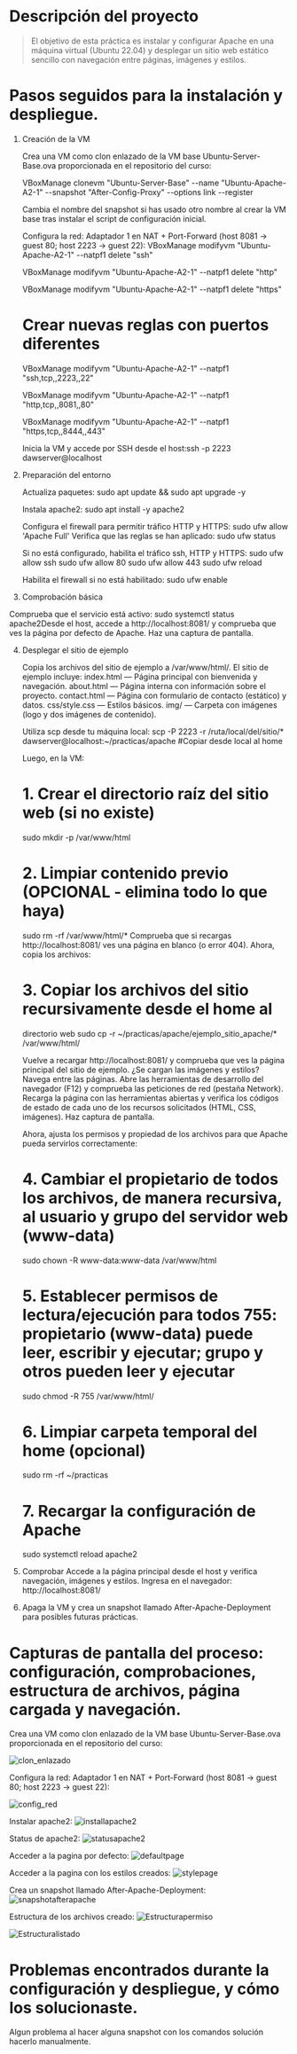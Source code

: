 # Descripción del proyecto

> El objetivo de esta práctica es instalar y configurar Apache en una máquina virtual (Ubuntu 22.04) y desplegar
un sitio web estático sencillo con navegación entre páginas, imágenes y estilos.

# Pasos seguidos para la instalación y despliegue.
1. Creación de la VM

    Crea una VM como clon enlazado de la VM base Ubuntu-Server-Base.ova proporcionada en el repositorio del curso:
    
    VBoxManage clonevm "Ubuntu-Server-Base" --name "Ubuntu-Apache-A2-1" --snapshot "After-Config-Proxy" --options link --register

    Cambia el nombre del snapshot si has usado otro nombre al crear la VM base tras instalar el script de configuración inicial.

    Configura la red: Adaptador 1 en NAT + Port-Forward (host 8081 → guest 80; host 2223 → guest 22):
    VBoxManage modifyvm "Ubuntu-Apache-A2-1" --natpf1 delete "ssh"

    VBoxManage modifyvm "Ubuntu-Apache-A2-1" --natpf1 delete "http"

    VBoxManage modifyvm "Ubuntu-Apache-A2-1" --natpf1 delete "https"

    # Crear nuevas reglas con puertos diferentes
    VBoxManage modifyvm "Ubuntu-Apache-A2-1" --natpf1 "ssh,tcp,,2223,,22"

    VBoxManage modifyvm "Ubuntu-Apache-A2-1" --natpf1 "http,tcp,,8081,,80"

    VBoxManage modifyvm "Ubuntu-Apache-A2-1" --natpf1 "https,tcp,,8444,,443"

    Inicia la VM y accede por SSH desde el host:ssh -p 2223 dawserver@localhost

2. Preparación del entorno

    Actualiza paquetes:
    sudo apt update && sudo apt upgrade -y

    Instala apache2:
    sudo apt install -y apache2

    Configura el firewall para permitir tráfico HTTP y HTTPS:
    sudo ufw allow 'Apache Full'
    Verifica que las reglas se han aplicado:
    sudo ufw status

    Si no está configurado, habilita el tráfico ssh, HTTP y HTTPS:
    sudo ufw allow ssh
    sudo ufw allow 80
    sudo ufw allow 443
    sudo ufw reload

    Habilita el firewall si no está habilitado:
    sudo ufw enable

3. Comprobación básica

Comprueba que el servicio está activo:
sudo systemctl status apache2Desde el host, accede a http://localhost:8081/ y comprueba que ves la página por defecto
de Apache. Haz una captura de pantalla.

4. Desplegar el sitio de ejemplo

    Copia los archivos del sitio de ejemplo a /var/www/html/. 
    El sitio de ejemplo incluye:
    index.html — Página principal con bienvenida y navegación.
    about.html — Página interna con información sobre el proyecto.
    contact.html — Página con formulario de contacto (estático) y datos.
    css/style.css — Estilos básicos.
    img/ — Carpeta con imágenes (logo y dos imágenes de contenido).

    Utiliza scp desde tu máquina local:
    scp -P 2223 -r /ruta/local/del/sitio/*
    dawserver@localhost:~/practicas/apache #Copiar desde local al home 

    Luego, en la VM:
    # 1. Crear el directorio raíz del sitio web (si no existe)
    sudo mkdir -p /var/www/html
    # 2. Limpiar contenido previo (OPCIONAL - elimina todo lo que haya)
    sudo rm -rf /var/www/html/*
    Comprueba que si recargas http://localhost:8081/ ves una página en blanco (o error 404).
    Ahora, copia los archivos:
    # 3. Copiar los archivos del sitio recursivamente desde el home al
    directorio web
    sudo cp -r ~/practicas/apache/ejemplo_sitio_apache/* /var/www/html/

    Vuelve a recargar http://localhost:8081/ y comprueba que ves la página principal del sitio de ejemplo. ¿Se cargan las imágenes y estilos? Navega entre las páginas. Abre las herramientas de desarrollo del navegador (F12) y comprueba las peticiones de red (pestaña Network). Recarga la página con las herramientas abiertas y verifica los códigos de estado de cada uno de los recursos solicitados (HTML, CSS, imágenes). Haz captura de pantalla. 
    
    Ahora, ajusta los permisos y propiedad de los archivos para que Apache pueda servirlos correctamente:
    
    # 4. Cambiar el propietario de todos los archivos, de manera recursiva, al usuario y grupo del servidor web (www-data)  
    sudo chown -R www-data:www-data /var/www/html
    
    # 5. Establecer permisos de lectura/ejecución para todos 755: propietario (www-data) puede leer, escribir y ejecutar; grupo y otros pueden leer y ejecutar 
    sudo chmod -R 755 /var/www/html/
    # 6. Limpiar carpeta temporal del home (opcional)
    sudo rm -rf ~/practicas
    # 7. Recargar la configuración de Apache
    sudo systemctl reload apache2

5. Comprobar
Accede a la página principal desde el host y verifica navegación, imágenes y estilos. Ingresa en el
navegador: http://localhost:8081/

6. Apaga la VM y crea un snapshot llamado After-Apache-Deployment para posibles futuras prácticas.

# Capturas de pantalla del proceso: configuración, comprobaciones, estructura de archivos, página cargada y navegación.

Crea una VM como clon enlazado de la VM base Ubuntu-Server-Base.ova proporcionada en
el repositorio del curso:

![clon_enlazado](/despr2_1_apache/img/virtualbox%20clon%20creada.png)

Configura la red: Adaptador 1 en NAT + Port-Forward (host 8081 → guest 80; host 2223 → guest
22):

![config_red](/despr2_1_apache/img/configuracion%20de%20red.png)

Instalar apache2:
![installapache2](/despr2_1_apache/img/instalr%20apache2.png)


Status de apache2:
![statusapache2](/despr2_1_apache/img/status%20apache2.png)

Acceder a la pagina por defecto:
![defaultpage](/despr2_1_apache/img/local%20base.png)

Acceder a la pagina con los estilos creados:
![stylepage](/despr2_1_apache/img/local%20mod.png)

Crea un snapshot llamado After-Apache-Deployment:
![snapshotafterapache](/despr2_1_apache/img/crear%20snapshot%20luego%20de%20instalar%20apache.png)

Estructura de los archivos creado:
![Estructurapermiso](/despr2_1_apache/img/directorios%20con%20permisos.png)

![Estructuralistado](/despr2_1_apache/img/structura%20de%20directorios%20sin%20mostrar%20permisos.png)


# Problemas encontrados durante la configuración y despliegue, y cómo los solucionaste.
Algun problema al hacer alguna snapshot con los comandos solución hacerlo manualmente.
